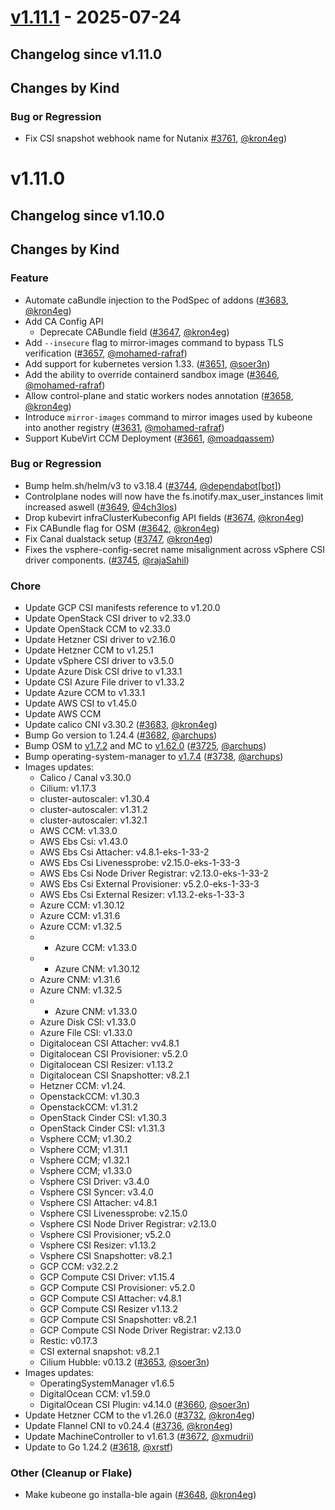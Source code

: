 # [v1.11.1](https://github.com/kubermatic/kubeone/releases/tag/v1.11.1) - 2025-07-24

## Changelog since v1.11.0

## Changes by Kind

### Bug or Regression

- Fix CSI snapshot webhook name for Nutanix [#3761](https://github.com/kubermatic/kubeone/pull/3761), [@kron4eg](https://github.com/kron4eg))

# v1.11.0

## Changelog since v1.10.0

## Changes by Kind

### Feature

- Automate caBundle injection to the PodSpec of addons ([#3683](https://github.com/kubermatic/kubeone/pull/3683), [@kron4eg](https://github.com/kron4eg))
- Add CA Config API
  - Deprecate CABundle field ([#3647](https://github.com/kubermatic/kubeone/pull/3647), [@kron4eg](https://github.com/kron4eg))
- Add `--insecure`  flag to mirror-images command to bypass TLS verification ([#3657](https://github.com/kubermatic/kubeone/pull/3657), [@mohamed-rafraf](https://github.com/mohamed-rafraf))
- Add support for kubernetes version 1.33. ([#3651](https://github.com/kubermatic/kubeone/pull/3651), [@soer3n](https://github.com/soer3n))
- Add the ability to override containerd sandbox image ([#3646](https://github.com/kubermatic/kubeone/pull/3646), [@mohamed-rafraf](https://github.com/mohamed-rafraf))
- Allow control-plane and static workers nodes annotation ([#3658](https://github.com/kubermatic/kubeone/pull/3658), [@kron4eg](https://github.com/kron4eg))
- Introduce `mirror-images` command to mirror images used by kubeone into another registry ([#3631](https://github.com/kubermatic/kubeone/pull/3631), [@mohamed-rafraf](https://github.com/mohamed-rafraf))
- Support KubeVirt CCM Deployment ([#3661](https://github.com/kubermatic/kubeone/pull/3661), [@moadqassem](https://github.com/moadqassem))

### Bug or Regression

- Bump helm.sh/helm/v3 to v3.18.4 ([#3744](https://github.com/kubermatic/kubeone/pull/3744), [@dependabot[bot]](https://github.com/apps/dependabot))
- Controlplane nodes will now have the fs.inotify.max_user_instances limit increased aswell ([#3649](https://github.com/kubermatic/kubeone/pull/3649), [@4ch3los](https://github.com/4ch3los))
- Drop kubevirt infraClusterKubeconfig API fields ([#3674](https://github.com/kubermatic/kubeone/pull/3674), [@kron4eg](https://github.com/kron4eg))
- Fix CABundle flag for OSM ([#3642](https://github.com/kubermatic/kubeone/pull/3642), [@kron4eg](https://github.com/kron4eg))
- Fix Canal dualstack setup ([#3747](https://github.com/kubermatic/kubeone/pull/3747), [@kron4eg](https://github.com/kron4eg))
- Fixes the vsphere-config-secret name misalignment across vSphere CSI driver components. ([#3745](https://github.com/kubermatic/kubeone/pull/3745), [@rajaSahil](https://github.com/rajaSahil))

### Chore

- Update GCP CSI manifests reference to v1.20.0
- Update OpenStack CSI driver to v2.33.0
- Update OpenStack CCM to v2.33.0
- Update Hetzner CSI driver to v2.16.0
- Update Hetzner CCM to v1.25.1
- Update vSphere CSI driver to v3.5.0
- Update Azure Disk CSI drive to v1.33.1
- Update CSI Azure File driver to v1.33.2
- Update Azure CCM to v1.33.1
- Update AWS CSI to v1.45.0
- Update AWS CCM
- Update calico CNI v3.30.2 ([#3683](https://github.com/kubermatic/kubeone/pull/3683), [@kron4eg](https://github.com/kron4eg))
- Bump Go version to 1.24.4 ([#3682](https://github.com/kubermatic/kubeone/pull/3682), [@archups](https://github.com/archups))
- Bump OSM to [v1.7.2](https://github.com/kubermatic/operating-system-manager/releases/tag/v1.7.2) and MC to [v1.62.0](https://github.com/kubermatic/machine-controller/releases/tag/v1.62.0) ([#3725](https://github.com/kubermatic/kubeone/pull/3725), [@archups](https://github.com/archups))
- Bump operating-system-manager to [v1.7.4](https://github.com/kubermatic/operating-system-manager/releases/tag/v1.7.4) ([#3738](https://github.com/kubermatic/kubeone/pull/3738), [@archups](https://github.com/archups))
- Images updates:
  - Calico / Canal v3.30.0
  - Cilium: v1.17.3
  - cluster-autoscaler: v1.30.4
  - cluster-autoscaler: v1.31.2
  - cluster-autoscaler: v1.32.1
  - AWS CCM: v1.33.0
  - AWS Ebs Csi: v1.43.0
  - AWS Ebs Csi Attacher: v4.8.1-eks-1-33-2
  - AWS Ebs Csi Livenessprobe: v2.15.0-eks-1-33-3
  - AWS Ebs Csi Node Driver Registrar: v2.13.0-eks-1-33-2
  - AWS Ebs Csi External Provisioner: v5.2.0-eks-1-33-3
  - AWS Ebs Csi External Resizer: v1.13.2-eks-1-33-3
  - Azure CCM: v1.30.12
  - Azure CCM: v1.31.6
  - Azure CCM: v1.32.5
  - * Azure CCM: v1.33.0
  - * Azure CNM: v1.30.12
  - Azure CNM: v1.31.6
  - Azure CNM: v1.32.5
  - * Azure CNM: v1.33.0
  - Azure Disk CSI: v1.33.0
  - Azure File CSI: v1.33.0
  - Digitalocean CSI Attacher: vv4.8.1
  - Digitalocean CSI Provisioner: v5.2.0
  - Digitalocean CSI Resizer: v1.13.2
  - Digitalocean CSI Snapshotter: v8.2.1
  - Hetzner CCM: v1.24.
  - OpenstackCCM: v1.30.3
  - OpenstackCCM: v1.31.2
  - OpenStack Cinder CSI: v1.30.3
  - OpenStack Cinder CSI: v1.31.3
  - Vsphere CCM; v1.30.2
  - Vsphere CCM; v1.31.1
  - Vsphere CCM; v1.32.1
  - Vsphere CCM; v1.33.0
  - Vsphere CSI Driver: v3.4.0
  - Vsphere CSI Syncer: v3.4.0
  - Vsphere CSI Attacher: v4.8.1
  - Vsphere CSI Livenessprobe: v2.15.0
  - Vsphere CSI Node Driver Registrar: v2.13.0
  - Vsphere CSI Provisioner; v5.2.0
  - Vsphere CSI Resizer: v1.13.2
  - Vsphere CSI Snapshotter: v8.2.1
  - GCP CCM: v32.2.2
  - GCP Compute CSI Driver: v1.15.4
  - GCP Compute CSI Provisioner: v5.2.0
  - GCP Compute CSI Attacher: v4.8.1
  - GCP Compute CSI Resizer v1.13.2
  - GCP Compute CSI Snapshotter: v8.2.1
  - GCP Compute CSI Node Driver Registrar: v2.13.0
  - Restic: v0.17.3
  - CSI external snapshot: v8.2.1
  - Cilium Hubble: v0.13.2 ([#3653](https://github.com/kubermatic/kubeone/pull/3653), [@soer3n](https://github.com/soer3n))
- Images updates:
  - OperatingSystemManager v1.6.5
  - DigitalOcean CCM: v1.59.0
  - DigitalOcean CSI Plugin: v4.14.0 ([#3660](https://github.com/kubermatic/kubeone/pull/3660), [@soer3n](https://github.com/soer3n))
- Update Hetzner CCM to the v1.26.0 ([#3732](https://github.com/kubermatic/kubeone/pull/3732), [@kron4eg](https://github.com/kron4eg))
- Update Flannel CNI to v0.24.4 ([#3736](https://github.com/kubermatic/kubeone/pull/3736), [@kron4eg](https://github.com/kron4eg))
- Update MachineController to v1.61.3 ([#3672](https://github.com/kubermatic/kubeone/pull/3672), [@xmudrii](https://github.com/xmudrii))
- Update to Go 1.24.2 ([#3618](https://github.com/kubermatic/kubeone/pull/3618), [@xrstf](https://github.com/xrstf))

### Other (Cleanup or Flake)

- Make kubeone go installa-ble again ([#3648](https://github.com/kubermatic/kubeone/pull/3648), [@kron4eg](https://github.com/kron4eg))
